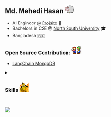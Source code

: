 <h2>Md. Mehedi Hasan <img loading="lazy" width="30px" src="./gifs/sheepy-cat.gif"></h2>

- AI Engineer @ [Projsite](https://projsite.com/en/) 💼
- Bachelors in CSE @ [North South University](https://www.northsouth.edu/) 🎓
- Bangladesh 🇧🇩

<h3>Open Source Contribution: <img loading="lazy" width="30px" src="./gifs/mario_luigi_dance.gif"> </h3>

- [LangChain MongoDB](https://github.com/langchain-ai/langchain-mongodb)

<details>
<summary><h3>Skills <img loading="lazy" width="30px" src="./gifs/this_is_fine.gif"></h3></summary>

- **Programming Languages:** Python, C++, Java
- **AI Libraries:** PyTorch, Langchain, Sci-Kit Learn
- **Data Engineering:** Apache Kafka, Apache Flink, Apache Airflow
- **Databases:** MongoDB, Redis, MySQL
- **Web:** FastAPI, Django
- **Other:** Docker, Bash, RAG, ArcGIS

</details>
<br>

![](https://komarev.com/ghpvc/?username=mhasan502&style=flat&color=512DA8&label=Views)
